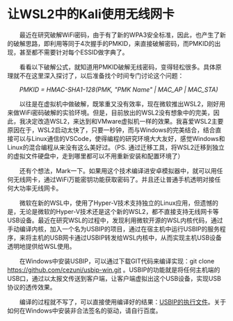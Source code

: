 # 让WSL2中的Kali使用无线网卡
&emsp;&emsp;最近在研究破解WiFi密码，由于有了新的WPA3安全标准，因此，也产生了新的破解思路，即利用等同于4次握手的PMKID，来直接破解密码，而PMKID的出现，甚至都不需要针对每个ESSID做字典了。

&emsp;&emsp;看看以下破解公式，就知道用PMKID破解无线密码，变得轻松很多。具体原理就不在这里深入探讨了，以后准备找个时间专门讨论这个问题：

&emsp;&emsp;*PMKID = HMAC-SHA1-128(PMK, "PMK Name" | MAC_AP | MAC_STA)*

&emsp;&emsp;以往是在虚拟机中做破解，既笨重又没有效率，现在微软推出WSL2，刚好用来做WiFi密码破解的实验环境。但是，目前放出的WSL2没有想象中的完美，因此，我决定改造WSL2，来达到和VMware虚拟机一样的效果。我喜爱WSL2主要原因在于，WSL2启动太快了，只要一秒钟，而与Windows的完美结合，结合直接可以与Linux通信的VSCode，使得编程的研究环境大大友好，感觉Windows和Linux的混合编程从来没有这么美好过。（PS. 通过迁移工具，将WSL2迁移到独立的虚拟文件硬盘中，走到哪里都可以不用重新安装和配置环境了）

&emsp;&emsp;还有个想法，Mark一下。如果用这个技术编译进安卓模拟器中，就可以用任何无线网卡，通过WiFi万能密钥功能获取密码了。并且还让普通手机透明对接任何大功率无线网卡。

&emsp;&emsp;微软在新的WSL中，使用了Hyper-V技术支持独立的Linux应用，但遗憾的是，无论是微软的Hyper-V技术还是这个新的WSL2，都不直接支持无线网卡等USB设备。最近在研究WSL的过程中，发现利用微软开源的WSL内核代码，通过手动编译内核，加入一个名为USBIP的项目，通过在宿主机中运行USBIP的服务程序，来将主机的USB网卡通过USBIP转发给WSL内核中，从而实现主机USB设备透明地提供给WSL使用。

&emsp;&emsp;在Windows中安装USBIP，可以通过下载GIT代码来编译实现：git clone https://github.com/cezuni/usbip-win.git 。USBIP的功能就是将任何主机端的USB口，通过以太报文传送到客户端，让客户端虚拟出这个USB设备，实现USB协议的透传效果。

&emsp;&emsp;编译的过程就不写了，可以直接使用编译好的结果：[USBIP的执行文件](https://github.com/cezuni/usbip-win/releases)。关于如何在Windows中安装非合法签名的驱动，请自行百度。
